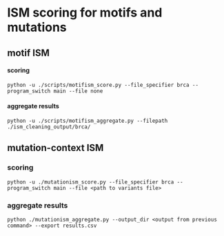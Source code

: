 # ISM scoring for motifs and mutations

## motif ISM

#### scoring
```
python -u ./scripts/motifism_score.py --file_specifier brca --program_switch main --file none
```

#### aggregate results
```
python -u ./scripts/motifism_aggregate.py --filepath ./ism_cleaning_output/brca/
```

## mutation-context ISM

### scoring

```
python -u ./mutationism_score.py --file_specifier brca --program_switch main --file <path to variants file>
```

### aggregate results

```
python ./mutationism_aggregate.py --output_dir <output from previous command> --export results.csv
```

